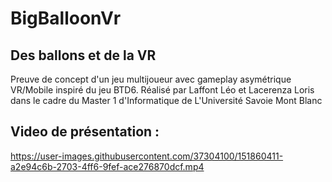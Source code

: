 # BigBalloonVr
## Des ballons et de la VR
Preuve de concept d'un jeu multijoueur avec gameplay asymétrique VR/Mobile inspiré du jeu BTD6.
Réalisé par Laffont Léo et Lacerenza Loris dans le cadre du Master 1 d'Informatique de L'Université Savoie Mont Blanc
<br>

## Video de présentation :


https://user-images.githubusercontent.com/37304100/151860411-a2e94c6b-2703-4ff6-9fef-ace276870dcf.mp4

